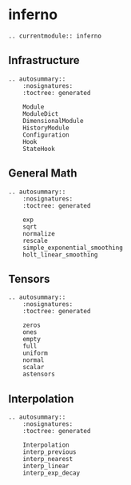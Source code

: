 # inferno

```{eval-rst}
.. currentmodule:: inferno
```

## Infrastructure
```{eval-rst}
.. autosummary::
    :nosignatures:
    :toctree: generated

    Module
    ModuleDict
    DimensionalModule
    HistoryModule
    Configuration
    Hook
    StateHook
```

## General Math
```{eval-rst}
.. autosummary::
    :nosignatures:
    :toctree: generated

    exp
    sqrt
    normalize
    rescale
    simple_exponential_smoothing
    holt_linear_smoothing
```

## Tensors
```{eval-rst}
.. autosummary::
    :nosignatures:
    :toctree: generated

    zeros
    ones
    empty
    full
    uniform
    normal
    scalar
    astensors
```

## Interpolation
```{eval-rst}
.. autosummary::
    :nosignatures:
    :toctree: generated

    Interpolation
    interp_previous
    interp_nearest
    interp_linear
    interp_exp_decay
```
